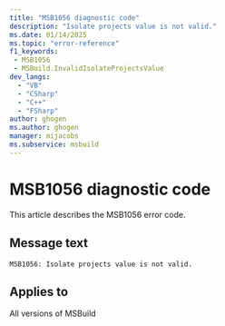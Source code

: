 ```yaml
---
title: "MSB1056 diagnostic code"
description: "Isolate projects value is not valid."
ms.date: 01/14/2025
ms.topic: "error-reference"
f1_keywords:
 - MSB1056
 - MSBuild.InvalidIsolateProjectsValue
dev_langs:
  - "VB"
  - "CSharp"
  - "C++"
  - "FSharp"
author: ghogen
ms.author: ghogen
manager: mijacobs
ms.subservice: msbuild
---
```


# MSB1056 diagnostic code

<!-- :::ErrorDefinitionDescription::: -->
<!-- :::editable-content name="introDescription"::: -->
This article describes the MSB1056 error code.
<!-- :::editable-content-end::: -->

## Message text

```output
MSB1056: Isolate projects value is not valid.
```

<!-- :::editable-content name="postOutputDescription"::: -->
<!--
{StrBegin="MSBUILD : error MSB1056: "}
      UE: This message does not need in-line parameters because the exception takes care of displaying the invalid arg.
      This error is shown when a user specifies a value for the -isolateProjects parameter that is not equivalent
      to Boolean.TrueString, nameof(ProjectIsolationMode.MessageUponIsolationViolation), or Boolean.FalseString.
      LOCALIZATION: The prefix "MSBUILD : error MSBxxxx:" should not be localized.
-->
<!-- :::editable-content-end::: -->
<!-- :::ErrorDefinitionDescription-end::: -->

## Applies to

All versions of MSBuild
